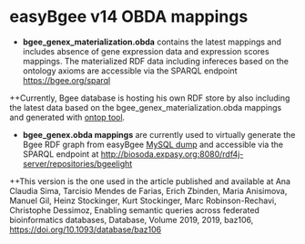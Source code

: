 # easyBgee v14 OBDA mappings
+ **bgee_genex_materialization.obda** contains the latest mappings and includes absence of gene expression data and expression scores mappings. The materialized RDF data including infereces based on the ontology axioms are accessible via the SPARQL endpoint https://bgee.org/sparql  

++Currently, Bgee database is hosting his own RDF store by also including the latest data based on the bgee_genex_materialization.obda mappings and generated with [ontop tool](https://ontop-vkg.org).

+ **bgee_genex.obda mappings** are currently used to virtually generate the Bgee RDF graph from easyBgee [MySQL dump](ftp://ftp.bgee.org/bgee_v14/sql_lite_dump.tar.gz) 
and accessible via  the SPARQL endpoint at  http://biosoda.expasy.org:8080/rdf4j-server/repositories/bgeelight

++This version is the one used in the article published and available at 
Ana Claudia Sima, Tarcisio Mendes de Farias, Erich Zbinden, Maria Anisimova, Manuel Gil, Heinz Stockinger, Kurt Stockinger, Marc Robinson-Rechavi, Christophe Dessimoz, Enabling semantic queries across federated bioinformatics databases, Database, Volume 2019, 2019, baz106, https://doi.org/10.1093/database/baz106


